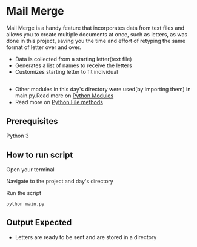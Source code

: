 # Mail Merge
Mail Merge is a handy feature that incorporates data from text files and allows you to create multiple documents at once, such as letters, as was done in this project, saving you the time and effort of retyping the same format of letter over and over.
- Data is collected from a starting letter(text file)
- Generates a list of names to receive the letters
- Customizes starting letter to fit individual

##
- Other modules in this day's directory were used(by importing them) in main.py.Read more on [Python Modules](https://www.w3schools.com/python/python_modules.asp)
- Read more on [Python File methods](https://www.w3schools.com/python/python_file_handling.asp)


## Prerequisites
Python 3

## How to run script
Open your terminal

Navigate to the project and day's directory

Run the script

`python main.py`

## Output Expected
- Letters are ready to be sent and are stored in a directory

